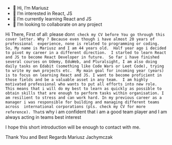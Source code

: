 - 👋 Hi, I’m Mariusz
- 👀 I’m interested in React, JS
- 🌱 I’m currently learning React and JS
- 💞️ I’m looking to collaborate on any project

Hi There,
First of all:  please don`t check my CV before You go through this cover letter. Why ? Because even though i have almost 20 years of professional  experience, none is related to programming or coding.
So, My name is Mariusz and I am 44 years old. 
Half year ago i decided to pivot my career in a different direction.  I started to learn React and JS to become React Developer in future. 
So far i have finished several courses on Udemy, EduWeb, and Pluralsight, I am also doing daily tasks on Edabit (something like Code Wars or Leet Code), trying to write my own projects etc. 
My main goal for incoming year (years) is to focus on learning React and JS. I want to become proficient in those fields and be a valuable asset in any team. 
I am highly motivated professional who wants to put all efforts into new role. This means that i will do my best to learn as quickly as possible to obtain skills that are enough to perform tasks within organisation. I am resilient to stress and can work hard. In my previous career as a manager i was responsible for building and managing different teams across  international corporations (pls. check my CV for more reference). That`s why i am confident that i am a good team player and I am always acting in teams best interest

I hope this short introduction will be enough to contact with me. 

Thank You and Best Regards
Mariusz Jachymczak
